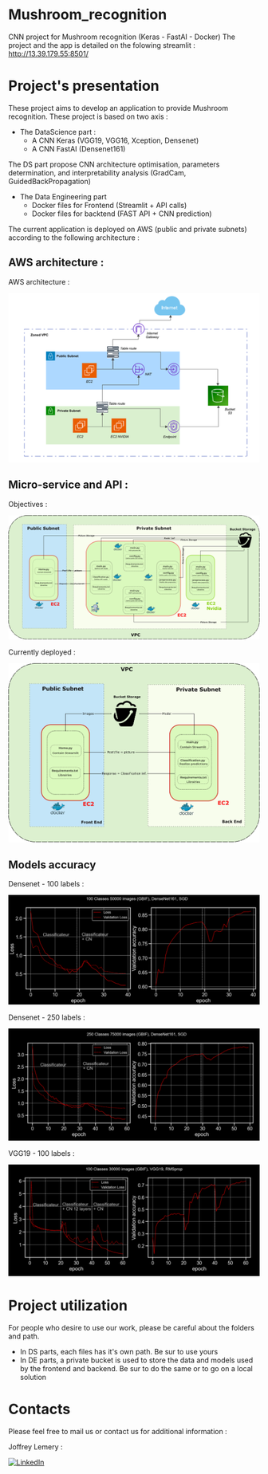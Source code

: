 # Mushroom_recognition
CNN  project for Mushroom recognition (Keras - FastAI - Docker)
The project and the app is detailed on the folowing streamlit : http://13.39.179.55:8501/

# Project's presentation

These project aims to develop an application to provide Mushroom recognition.
These project is based on two axis : 
- The DataScience part :
    - A CNN Keras (VGG19, VGG16, Xception, Densenet)
    - A CNN FastAI (Densenet161)

The DS part propose CNN architecture optimisation, parameters determination, and interpretability analysis (GradCam, GuidedBackPropagation)

- The Data Engineering part
    - Docker files for Frontend (Streamlit + API calls)
    - Docker files for backtend (FAST API + CNN prediction)

The current application is deployed on AWS (public and private subnets) according to the following architecture :

## AWS architecture : 

AWS architecture : 

![My Image](Images/AWS.png)

## Micro-service and API :

Objectives : 

![My Image](Images/DE_big.png)

Currently deployed : 

![My Image](Images/DE_small.png)

## Models accuracy

Densenet - 100 labels : 

![My Image](Images/Densenet_100.png)

Densenet - 250 labels :

![My Image](Images/Densenet_250.png)

VGG19 - 100 labels : 

![My Image](Images/VGG19_100.png)


# Project utilization

For people who desire to use our work, please be careful about the folders and path.
- In DS parts, each files has it's own path. Be sur to use yours
- In DE parts, a private bucket is used to store the data and models used by the frontend and backend. Be sur to do the same or to go on a local solution

# Contacts 

Please feel free to mail us or contact us for additional information :

Joffrey Lemery :

<a href="https://www.linkedin.com/in/joffrey-lemery-b740a5112/" target="_blank"><img src="https://cdn.jsdelivr.net/npm/simple-icons@v3/icons/linkedin.svg" alt="LinkedIn" width="30"></a>

                                                                                    
